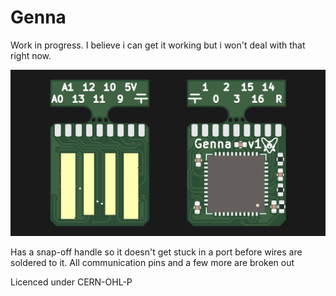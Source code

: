 # Genna

Work in progress. I believe i can get it working but i won't deal with that right now.

![board1](gennaF.png)

Has a snap-off handle so it doesn't get stuck in a port before wires are soldered to it.
All communication pins and a few more are broken out

Licenced under CERN-OHL-P
